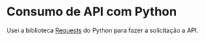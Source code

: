 # Consumo de API com Python

Usei a biblioteca [Requests](https://docs.python-requests.org/en/latest/) do Python para fazer a solicitação a API.
